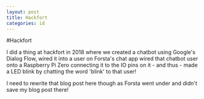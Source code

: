 ```yaml
---
layout: post
title: Hackfort
categories: id
---
```


#Hackfort

I did a thing at hackfort in 2018 where we created a chatbot using Google's Dialog Flow, wired it into a user on Forsta's chat app wired that chatbot user onto a Raspberry Pi Zero connecting it to the IO pins on it - and thus - made a LED blink by chatting the word 'blink' to that user! 

I need to rewrite that blog post here though as Forsta went under and didn't save my blog post there!